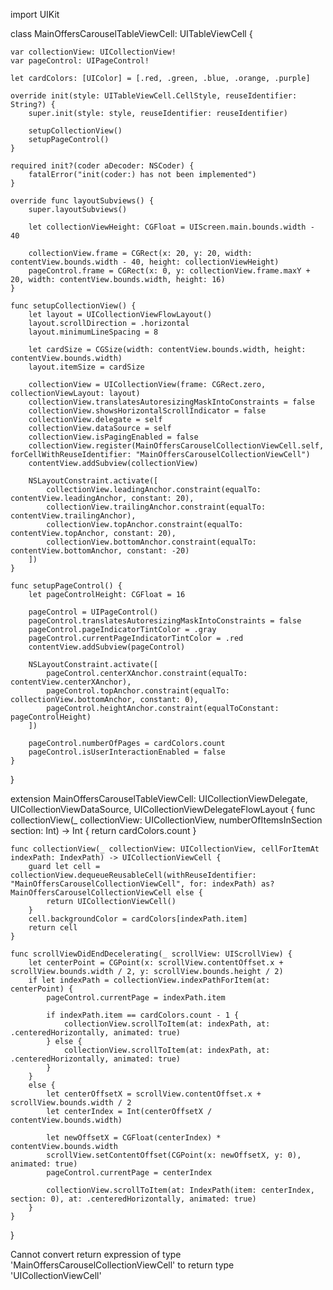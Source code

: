 import UIKit

class MainOffersCarouselTableViewCell: UITableViewCell {
    
    var collectionView: UICollectionView!
    var pageControl: UIPageControl!
    
    let cardColors: [UIColor] = [.red, .green, .blue, .orange, .purple]
    
    override init(style: UITableViewCell.CellStyle, reuseIdentifier: String?) {
        super.init(style: style, reuseIdentifier: reuseIdentifier)
        
        setupCollectionView()
        setupPageControl()
    }
    
    required init?(coder aDecoder: NSCoder) {
        fatalError("init(coder:) has not been implemented")
    }
    
    override func layoutSubviews() {
        super.layoutSubviews()
        
        let collectionViewHeight: CGFloat = UIScreen.main.bounds.width - 40
        
        collectionView.frame = CGRect(x: 20, y: 20, width: contentView.bounds.width - 40, height: collectionViewHeight)
        pageControl.frame = CGRect(x: 0, y: collectionView.frame.maxY + 20, width: contentView.bounds.width, height: 16)
    }
    
    func setupCollectionView() {
        let layout = UICollectionViewFlowLayout()
        layout.scrollDirection = .horizontal
        layout.minimumLineSpacing = 8
        
        let cardSize = CGSize(width: contentView.bounds.width, height: contentView.bounds.width)
        layout.itemSize = cardSize
        
        collectionView = UICollectionView(frame: CGRect.zero, collectionViewLayout: layout)
        collectionView.translatesAutoresizingMaskIntoConstraints = false
        collectionView.showsHorizontalScrollIndicator = false
        collectionView.delegate = self
        collectionView.dataSource = self
        collectionView.isPagingEnabled = false
        collectionView.register(MainOffersCarouselCollectionViewCell.self, forCellWithReuseIdentifier: "MainOffersCarouselCollectionViewCell")
        contentView.addSubview(collectionView)
        
        NSLayoutConstraint.activate([
            collectionView.leadingAnchor.constraint(equalTo: contentView.leadingAnchor, constant: 20),
            collectionView.trailingAnchor.constraint(equalTo: contentView.trailingAnchor),
            collectionView.topAnchor.constraint(equalTo: contentView.topAnchor, constant: 20),
            collectionView.bottomAnchor.constraint(equalTo: contentView.bottomAnchor, constant: -20)
        ])
    }
    
    func setupPageControl() {
        let pageControlHeight: CGFloat = 16
        
        pageControl = UIPageControl()
        pageControl.translatesAutoresizingMaskIntoConstraints = false
        pageControl.pageIndicatorTintColor = .gray
        pageControl.currentPageIndicatorTintColor = .red
        contentView.addSubview(pageControl)
        
        NSLayoutConstraint.activate([
            pageControl.centerXAnchor.constraint(equalTo: contentView.centerXAnchor),
            pageControl.topAnchor.constraint(equalTo: collectionView.bottomAnchor, constant: 0),
            pageControl.heightAnchor.constraint(equalToConstant: pageControlHeight)
        ])
        
        pageControl.numberOfPages = cardColors.count
        pageControl.isUserInteractionEnabled = false
    }
}

extension MainOffersCarouselTableViewCell: UICollectionViewDelegate, UICollectionViewDataSource, UICollectionViewDelegateFlowLayout { func collectionView(_ collectionView: UICollectionView, numberOfItemsInSection section: Int) -> Int { return cardColors.count }
    
    func collectionView(_ collectionView: UICollectionView, cellForItemAt indexPath: IndexPath) -> UICollectionViewCell {
        guard let cell = collectionView.dequeueReusableCell(withReuseIdentifier: "MainOffersCarouselCollectionViewCell", for: indexPath) as? MainOffersCarouselCollectionViewCell else {
            return UICollectionViewCell()
        }
        cell.backgroundColor = cardColors[indexPath.item]
        return cell
    }
    
    func scrollViewDidEndDecelerating(_ scrollView: UIScrollView) {
        let centerPoint = CGPoint(x: scrollView.contentOffset.x + scrollView.bounds.width / 2, y: scrollView.bounds.height / 2)
        if let indexPath = collectionView.indexPathForItem(at: centerPoint) {
            pageControl.currentPage = indexPath.item
            
            if indexPath.item == cardColors.count - 1 {
                collectionView.scrollToItem(at: indexPath, at: .centeredHorizontally, animated: true)
            } else {
                collectionView.scrollToItem(at: indexPath, at: .centeredHorizontally, animated: true)
            }
        }
        else {
            let centerOffsetX = scrollView.contentOffset.x + scrollView.bounds.width / 2
            let centerIndex = Int(centerOffsetX / contentView.bounds.width)
            
            let newOffsetX = CGFloat(centerIndex) * contentView.bounds.width
            scrollView.setContentOffset(CGPoint(x: newOffsetX, y: 0), animated: true)
            pageControl.currentPage = centerIndex
            
            collectionView.scrollToItem(at: IndexPath(item: centerIndex, section: 0), at: .centeredHorizontally, animated: true)
        }
    }
}


Cannot convert return expression of type 'MainOffersCarouselCollectionViewCell' to return type 'UICollectionViewCell'
